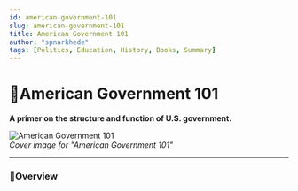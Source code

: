 ```yaml
---
id: american-government-101
slug: american-government-101
title: American Government 101
author: "spnarkhede"
tags: [Politics, Education, History, Books, Summary]
---
```


# 📒American Government 101

**A primer on the structure and function of U.S. government.**

![American Government 101](/books/covers/americanGovernment101.jpg)  
*Cover image for "American Government 101"*

---

### 📖Overview